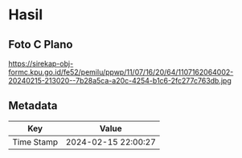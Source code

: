 # Hasil

## Foto C Plano

https://sirekap-obj-formc.kpu.go.id/fe52/pemilu/ppwp/11/07/16/20/64/1107162064002-20240215-213020--7b28a5ca-a20c-4254-b1c6-2fc277c763db.jpg


## Metadata

| Key        | Value               |
| ---------- | ------------------- |
| Time Stamp | 2024-02-15 22:00:27 |



